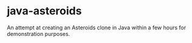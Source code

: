 # java-asteroids
An attempt at creating an Asteroids clone in Java within a few hours for demonstration purposes.
